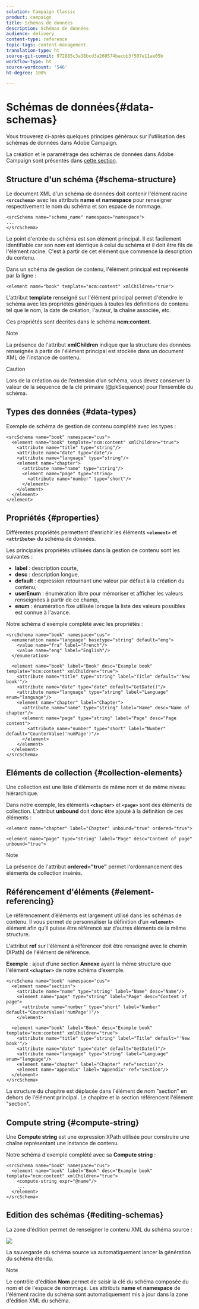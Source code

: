 ```yaml
---
solution: Campaign Classic
product: campaign
title: Schémas de données
description: Schémas de données
audience: delivery
content-type: reference
topic-tags: content-management
translation-type: ht
source-git-commit: 972885c3a38bcd3a260574bacbb3f507e11ae05b
workflow-type: ht
source-wordcount: '546'
ht-degree: 100%

---
```



# Schémas de données{#data-schemas}

Vous trouverez ci-après quelques principes généraux sur l&#39;utilisation des schémas de données dans Adobe Campaign.

La création et le paramétrage des schémas de données dans Adobe Campaign sont présentés dans [cette section](../../configuration/using/about-schema-edition.md).

## Structure d&#39;un schéma {#schema-structure}

Le document XML d&#39;un schéma de données doit contenir l&#39;élément racine **`<srcschema>`** avec les attributs **name** et **namespace** pour renseigner respectivement le nom du schéma et son espace de nommage.

```
<srcSchema name="schema_name" namespace="namespace">
...
</srcSchema>
```

Le point d&#39;entrée du schéma est son élément principal. Il est facilement identifiable car son nom est identique à celui du schéma et il doit être fils de l&#39;élément racine. C&#39;est à partir de cet élément que commence la description du contenu.

Dans un schéma de gestion de contenu, l&#39;élément principal est représenté par la ligne :

```
<element name="book" template="ncm:content" xmlChildren="true">
```

L&#39;attribut **template** renseigné sur l&#39;élément principal permet d&#39;étendre le schéma avec les propriétés génériques à toutes les définitions de contenu tel que le nom, la date de création, l&#39;auteur, la chaîne associée, etc.

Ces propriétés sont décrites dans le schéma **ncm:content**.

>[!NOTE]
>
>La présence de l&#39;attribut **xmlChildren** indique que la structure des données renseignée à partir de l&#39;élément principal est stockée dans un document XML de l&#39;instance de contenu.

>[!CAUTION]
>
>Lors de la création ou de l’extension d’un schéma, vous devez conserver la valeur de la séquence de la clé primaire (@pkSequence) pour l’ensemble du schéma.

## Types des données {#data-types}

Exemple de schéma de gestion de contenu complété avec les types :

```
<srcSchema name="book" namespace="cus">
  <element name="book" template="ncm:content" xmlChildren="true">
    <attribute name="title" type="string"/>
    <attribute name="date" type="date"/>
    <attribute name="language" type="string"/>
    <element name="chapter">
      <attribute name="name" type="string"/>
      <element name="page" type="string>
        <attribute name="number" type="short"/>
      </element>
    </element>
  </element>
</element>
```

## Propriétés {#properties}

Différentes propriétés permettent d&#39;enrichir les éléments **`<element>`** et **`<attribute>`** du schéma de données.

Les principales propriétés utilisées dans la gestion de contenu sont les suivantes :

* **label** : description courte,
* **desc** : description longue,
* **default** : expression retournant une valeur par défaut à la création du contenu,
* **userEnum** : énumération libre pour mémoriser et afficher les valeurs renseignées à partir de ce champ,
* **enum** : énumération fixe utilisée lorsque la liste des valeurs possibles est connue à l&#39;avance.

Notre schéma d&#39;exemple complété avec les propriétés :

```
<srcSchema name="book" namespace="cus">
  <enumeration name="language" basetype="string" default="eng">    
    <value name="fra" label="French"/>    
    <value name="eng" label="English"/>   
  </enumeration>

  <element name="book" label="Book" desc="Example book" template="ncm:content" xmlChildren="true">
    <attribute name="title" type="string" label="Title" default="'New book'"/>
    <attribute name="date" type="date" default="GetDate()"/>
    <attribute name="language" type="string" label="Language" enum="language"/>
    <element name="chapter" label="Chapter">
      <attribute name="name" type="string" label="Name" desc="Name of chapter"/>
      <element name="page" type="string" label="Page" desc="Page content">
        <attribute name="number" type="short" label="Number" default="CounterValue('numPage')"/>
      </element>
    </element>
  </element>
</srcSchema>
```

## Eléments de collection {#collection-elements}

Une collection est une liste d&#39;éléments de même nom et de même niveau hiérarchique.

Dans notre exemple, les éléments **`<chapter>`** et **`<page>`** sont des éléments de collection. L&#39;attribut **unbound** doit donc être ajouté à la définition de ces éléments :

```
<element name="chapter" label="Chapter" unbound="true" ordered="true">
```

```
<element name="page" type="string" label="Page" desc="Content of page" unbound="true">
```

>[!NOTE]
>
>La présence de l&#39;attribut **ordered=&quot;true&quot;** permet l&#39;ordonnancement des éléments de collection insérés.

## Référencement d&#39;éléments {#element-referencing}

Le référencement d’éléments est largement utilisé dans les schémas de contenu. Il vous permet de personnaliser la définition d’un **`<element>`** élément afin qu’il puisse être référencé sur d’autres éléments de la même structure.

L&#39;attribut **ref** sur l&#39;élément à référencer doit être renseigné avec le chemin (XPath) de l&#39;élément de référence.

**Exemple** : ajout d’une section **Annexe** ayant la même structure que l&#39;élément **`<chapter>`** de notre schéma d’exemple.

```
<srcSchema name="book" namespace="cus">
  <element name="section">
    <attribute name="name" type="string" label="Name" desc="Name"/>
    <element name="page" type="string" label="Page" desc="Content of page">
      <attribute name="number" type="short" label="Number" default="CounterValue('numPage')"/>
    </element>

  <element name="book" label="Book" desc="Example book" template="ncm:content" xmlChildren="true">
    <attribute name="title" type="string" label="Title" default="'New book'"/>
    <attribute name="date" type="date" default="GetDate()"/>
    <attribute name="language" type="string" label="Language" enum="language"/>
    <element name="chapter" label="Chapter" ref="section"/>
    <element name="appendix" label="Appendix" ref="section"/>
  </element>
</srcSchema>
```

La structure du chapitre est déplacée dans l&#39;élément de nom &quot;section&quot; en dehors de l&#39;élément principal. Le chapitre et la section référencent l&#39;élément &quot;section&quot;.

## Compute string {#compute-string}

Une **Compute string** est une expression XPath utilisée pour construire une chaîne représentant une instance de contenu.

Notre schéma d&#39;exemple complété avec sa **Compute string** :

```
<srcSchema name="book" namespace="cus">
  <element name="book" label="Book" desc="Example book" template="ncm:content" xmlChildren="true">
    <compute-string expr="@name"/>
    ...
  </element>
</srcSchema>
```

## Edition des schémas {#editing-schemas}

La zone d&#39;édition permet de renseigner le contenu XML du schéma source :

![](assets/d_ncs_integration_schema_edition.png)

La sauvegarde du schéma source va automatiquement lancer la génération du schéma étendu.

>[!NOTE]
>
>Le contrôle d&#39;édition **Nom** permet de saisir la clé du schéma composée du nom et de l&#39;espace de nommage. Les attributs **name** et **namespace** de l&#39;élément racine du schéma sont automatiquement mis à jour dans la zone d&#39;édition XML du schéma.
